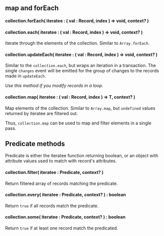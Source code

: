 ## map and forEach

#### collection.forEach( iteratee : ( val : Record, index ) => void, context? )
#### collection.each( iteratee : ( val : Record, index ) => void, context? )

Iterate through the elements of the collection. Similar to `Array.forEach`.

#### collection.updateEach( iteratee : ( val : Record, index ) => void, context? )

Similar to the `collection.each`, but wraps an iteration in a transaction. The single `changes` event will be emitted
for the group of changes to the records made in `updateEach`.

*Use this method if you modify records in a loop*.

#### collection.map( iteratee : ( val : Record, index ) => T, context? )

Map elements of the collection. Similar to `Array.map`, but `undefined` values returned by iteratee are filtered out.

Thus, `collection.map` can be used to map and filter elements in a single pass.

## Predicate methods

Predicate is either the iteratee function returning boolean, or an object with attribute values used to match with record's attributes.

#### collection.filter( iteratee : Predicate, context? )

Return filtered array of records matching the predicate.

#### collection.every( iteratee : Predicate, context? ) : boolean

Return `true` if all records match the predicate.

#### collection.some( iteratee : Predicate, context? ) : boolean

Return `true` if at least one record match the predicated.


